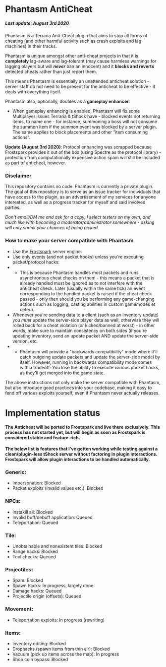 # Phantasm AntiCheat

##### Last update: August 3rd 2020

Phantasm is a Terraria Anti-Cheat plugin that aims to stop all forms of cheating (and other harmful activity such as crash exploits and lag machines) in their tracks.

Phantasm is unique amongst other anti-cheat projects in that it is **completely** lag-aware and lag-tolerant (may cause harmless warnings for lagging players but will __***never***__ ban an innocent) and it **blocks and reverts** detected cheats rather than just report them.

This means Phantasm is essentially an unattended anticheat solution - server staff do not need to be present for the anticheat to be effective - it deals with everything itself.

Phantasm also, optionally, doubles as a **gameplay enhancer**:

* When gameplay enhancing is enabled, Phantasm will fix some Multiplayer issues Terraria & tShock have - blocked events not returning items, to name one - for instance, summoning a boss will not consume the summon item if the summon event was blocked by a server plugin. The same applies to block placements and other "item consuming actions".

**Update (August 3rd 2020)**: Protocol enhancing was scrapped because Frostspark provides it out of the box (using Spectre as the protocol library) - protection from computationally expensive action spam will still be included as part of anticheat, however.

### Disclaimer

This repository contains no code. Phantasm is currently a private plugin.
The goal of this repository is to serve as an issue tracker for individuals that have access to the plugin, as an advertisement of my services for anyone interested, as well as a progress tracker for myself and said involved parties.

*Don't email/DM me and ask for a copy, I select testers on my own, and much like with becoming a moderator/administrator somewhere - asking will only shrink your chances of being picked*

### How to make your server compatible with Phantasm

* Use the [Frostspark](https://github.com/Frostspark) server engine.
* Use only events (and not packet hooks) unless you're executing packet/protocol hacks:
* * This is because Phantasm handles most packets and runs asynchronous cheat checks on them - this means a packet that is already handled must be ignored as to not interfere with the anticheat check. Later (usually within the same tick) an event corresponding to the handled packet is raised if the cheat check passed - only then should you be performing any game-changing actions such as logging, casting abilities in custom gamemodes et cetera.
* Whenever you're sending data to a client (such as an inventory update) you *must* update the server-side player data as well, otherwise they will rolled back for a cheat violation (or kicked/banned at worst) - in other words, make sure to maintain consistency on both sides (if you're updating inventory, send an update packet AND update the server-side version, etc.
* * Phantasm will provide a "backwards compatibility" mode where it'll catch outgoing update packets and update the server-side model by itself. However, running in backwards compatibility mode comes with a tradeoff: You lose the ability to execute various packet hacks, as they'll get merged into the game state.

The above instructions not only make the server compatible with Phantasm, but also introduce good practices into your codebase, making it easy to fend off various exploits yourself, even if Phantasm never actually releases.

# Implementation status

#### The Anticheat will be ported to Frostspark and live there exclusively. This process has not started yet, but will begin as soon as Frostspark is considered stable and feature-rich.
#### The below list is features that I've gotten working while testing against a clean/plugin-less tShock server without factoring in plugin interactions. Frostspark will allow plugin interactions to be handled automatically.

### Generic:
* Impersonation: Blocked
* Packet exploits (invalid values etc.): Blocked

### NPCs:
* Instakill all: Blocked
* Invalid buff/debuff application: Queued
* Teleportation: Queued

### Tile: 
* Unobtainable and nonexistent tiles: Blocked
* Range hacks: Blocked
* Tool checks: Queued

### Projectiles:
* Spam: Blocked
* Spawn hacks: In progress, largely done.
* Damage hacks: Queued
* Projectile origin (offsets): Queued

### Movement:
* Teleportation exploits: In progress (rewriting)

### Items:
* Inventory editing: Blocked
* Drophacks (spawn items from thin air): Blocked
* Vacuum (pick up items across the map): In progress
* Shop coin bypass: Blocked